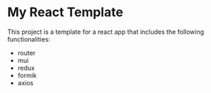# My React Template

This project is a template for a react app that includes the following functionalities:
- router
- mui
- redux
- formik
- axios